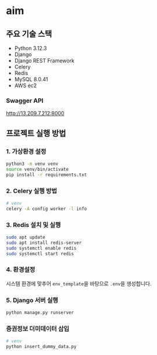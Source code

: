 # aim

## 주요 기술 스택
- Python 3.12.3 
- Django
- Django REST Framework
- Celery
- Redis
- MySQL 8.0.41
- AWS ec2

### Swagger API
http://13.209.7.212:8000

## 프로젝트 실행 방법
### 1. 가상환경 설정
```bash
python3 -m venv venv
source venv/bin/activate
pip install -r requirements.txt
```

### 2. Celery 실행 방법
```bash
# venv
celery -A config worker -l info
```

### 3. Redis 설치 및 실행
```bash
sudo apt update
sudo apt install redis-server
sudo systemctl enable redis
sudo systemctl start redis
```

### 4. 환경설정
시스템 환경에 맞추어 `env_template`을 바탕으로 `.env`을 생성합니다.

### 5. Django 서버 실행
```bash
python manage.py runserver
```

### 증권정보 더미데이터 삽입
```bash
# venv
python insert_dummy_data.py
```

